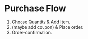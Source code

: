 # Purchase Flow

1. Choose Quantity & Add Item.
2. (maybe add coupon) & Place order.
3. Order-confirmation.
